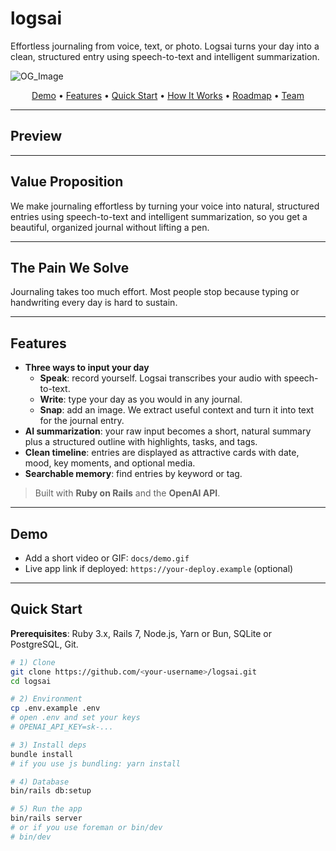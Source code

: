 # logsai

Effortless journaling from voice, text, or photo. Logsai turns your day into a clean, structured entry using speech-to-text and intelligent summarization.

![OG_Image](https://github.com/user-attachments/assets/55fe4a9c-4e89-400f-a8da-27763402d4ef)



<p align="center">
  <a href="#demo">Demo</a> •
  <a href="#features">Features</a> •
  <a href="#quick-start">Quick Start</a> •
  <a href="#how-it-works">How It Works</a> •
  <a href="#roadmap">Roadmap</a> •
  <a href="#team">Team</a>
</p>

---

## Preview


---

## Value Proposition
We make journaling effortless by turning your voice into natural, structured entries using speech-to-text and intelligent summarization, so you get a beautiful, organized journal without lifting a pen.

---

## The Pain We Solve
Journaling takes too much effort. Most people stop because typing or handwriting every day is hard to sustain.

---

## Features
- **Three ways to input your day**
  - **Speak**: record yourself. Logsai transcribes your audio with speech-to-text.
  - **Write**: type your day as you would in any journal.
  - **Snap**: add an image. We extract useful context and turn it into text for the journal entry.
- **AI summarization**: your raw input becomes a short, natural summary plus a structured outline with highlights, tasks, and tags.
- **Clean timeline**: entries are displayed as attractive cards with date, mood, key moments, and optional media.
- **Searchable memory**: find entries by keyword or tag.

> Built with **Ruby on Rails** and the **OpenAI API**.

---

## Demo
- Add a short video or GIF: `docs/demo.gif`
- Live app link if deployed: `https://your-deploy.example` (optional)

---

## Quick Start
**Prerequisites**: Ruby 3.x, Rails 7, Node.js, Yarn or Bun, SQLite or PostgreSQL, Git.

```bash
# 1) Clone
git clone https://github.com/<your-username>/logsai.git
cd logsai

# 2) Environment
cp .env.example .env
# open .env and set your keys
# OPENAI_API_KEY=sk-...

# 3) Install deps
bundle install
# if you use js bundling: yarn install

# 4) Database
bin/rails db:setup

# 5) Run the app
bin/rails server
# or if you use foreman or bin/dev
# bin/dev
